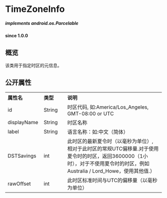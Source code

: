 # TimeZoneInfo

##### implements android.os.Parcelable  #####
				
#### since 1.0.0 ####

## 概览

该类用于指定时区的元信息。
				
## 公开属性

<table border="0" cellspacing="0"  cellpadding="0" width="100%">
<tr>
  <th width="100" align="left">属性名</td>
  <th width="60" align="left">类型</td>
  <th align="left">说明</td>
</tr>
<tr>
  <td width="100">id</td>
  <td width="60">String</td>
  <td>时区代码, 如:America/Los_Angeles, GMT-08:00 or UTC</td>
</tr>
<tr>
  <td width="100">displayName</td>
  <td width="60">String</td>
  <td>时区名称</td>
</tr>
<tr>
  <td width="100">label</td>
  <td width="60">String</td>
  <td>语言名称：如:中文（简体）</td>
</tr>
<tr>
  <td width="100">DSTSavings</td>
  <td width="60">int</td>
  <td>此时区的最新夏令时（以毫秒为单位）, 相对于此时区的常规UTC偏移量.对于使用夏令时的时区，返回3600000（1小时），对于不使用夏令时的时区，例如Australia / Lord_Howe，使用其他值.）
</td>
</tr>
<tr>
  <td width="100">rawOffset</td>
  <td width="60">int</td>
  <td>此时区标准时间与UTC的偏移量（以毫秒为单位）</td>
</tr>
</table>